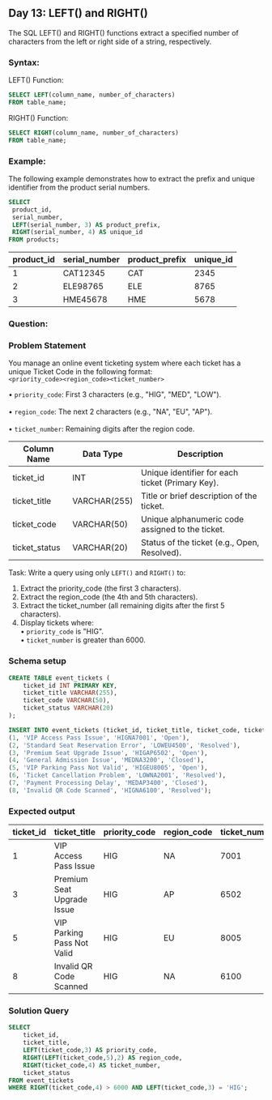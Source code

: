 ## Day 13: LEFT() and RIGHT()

The SQL LEFT() and RIGHT() functions extract a specified number of characters from the left or right side of a string, respectively.

### Syntax:

LEFT() Function:
```sql
SELECT LEFT(column_name, number_of_characters)
FROM table_name;
```

RIGHT() Function:
```sql
SELECT RIGHT(column_name, number_of_characters)
FROM table_name;
```

### Example:

The following example demonstrates how to extract the prefix and unique identifier from the product serial numbers.

```sql
SELECT 
 product_id, 
 serial_number, 
 LEFT(serial_number, 3) AS product_prefix, 
 RIGHT(serial_number, 4) AS unique_id
FROM products;
```

| product_id | serial_number | product_prefix | unique_id |
|------------|---------------|----------------|-----------|
| 1          | CAT12345      | CAT            | 2345      |
| 2          | ELE98765      | ELE            | 8765      |
| 3          | HME45678      | HME            | 5678      |

### Question:

### Problem Statement

You manage an online event ticketing system where each ticket has a unique Ticket Code in the following format:  
`<priority_code><region_code><ticket_number>`
 
• `priority_code`: First 3 characters (e.g., "HIG", "MED", "LOW").  
<br>• `region_code`: The next 2 characters (e.g., "NA", "EU", "AP").  
<br>• `ticket_number`: Remaining digits after the region code.

| Column Name   | Data Type     | Description                                         |
|---------------|---------------|-----------------------------------------------------|
| ticket_id     | INT           | Unique identifier for each ticket (Primary Key).   |
| ticket_title  | VARCHAR(255)  | Title or brief description of the ticket.          |
| ticket_code   | VARCHAR(50)   | Unique alphanumeric code assigned to the ticket.   |
| ticket_status | VARCHAR(20)   | Status of the ticket (e.g., Open, Resolved).       |

Task:
Write a query using only `LEFT()` and `RIGHT()` to:

1. Extract the priority_code (the first 3 characters).  
2. Extract the region_code (the 4th and 5th characters).  
3. Extract the ticket_number (all remaining digits after the first 5 characters).  
4. Display tickets where:  
   • `priority_code` is "HIG".  
   • `ticket_number` is greater than 6000.  
   
### Schema setup

```sql
CREATE TABLE event_tickets (
    ticket_id INT PRIMARY KEY,
    ticket_title VARCHAR(255),
    ticket_code VARCHAR(50),
    ticket_status VARCHAR(20)
);

INSERT INTO event_tickets (ticket_id, ticket_title, ticket_code, ticket_status) VALUES
(1, 'VIP Access Pass Issue', 'HIGNA7001', 'Open'),
(2, 'Standard Seat Reservation Error', 'LOWEU4500', 'Resolved'),
(3, 'Premium Seat Upgrade Issue', 'HIGAP6502', 'Open'),
(4, 'General Admission Issue', 'MEDNA3200', 'Closed'),
(5, 'VIP Parking Pass Not Valid', 'HIGEU8005', 'Open'),
(6, 'Ticket Cancellation Problem', 'LOWNA2001', 'Resolved'),
(7, 'Payment Processing Delay', 'MEDAP3400', 'Closed'),
(8, 'Invalid QR Code Scanned', 'HIGNA6100', 'Resolved');
```

### Expected output

| ticket_id | ticket_title                | priority_code | region_code | ticket_number | ticket_status |  
|-----------|-----------------------------|---------------|-------------|---------------|---------------|  
| 1         | VIP Access Pass Issue       | HIG           | NA          | 7001          | Open          |  
| 3         | Premium Seat Upgrade Issue  | HIG           | AP          | 6502          | Open          |  
| 5         | VIP Parking Pass Not Valid  | HIG           | EU          | 8005          | Open          |  
| 8         | Invalid QR Code Scanned     | HIG           | NA          | 6100          | Resolved      |  

### Solution Query

```sql
SELECT
    ticket_id,
    ticket_title,
    LEFT(ticket_code,3) AS priority_code,
    RIGHT(LEFT(ticket_code,5),2) AS region_code,
    RIGHT(ticket_code,4) AS ticket_number,
    ticket_status
FROM event_tickets
WHERE RIGHT(ticket_code,4) > 6000 AND LEFT(ticket_code,3) = 'HIG';
```
